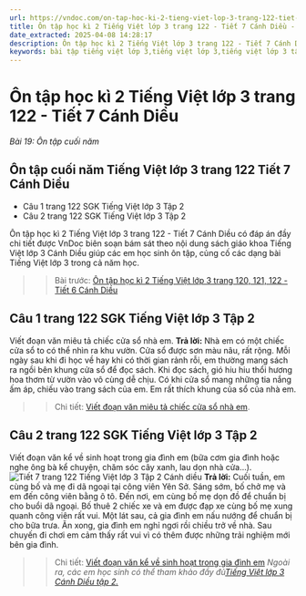 ```yaml
---
url: https://vndoc.com/on-tap-hoc-ki-2-tieng-viet-lop-3-trang-122-tiet-7-canh-dieu-291651
title: Ôn tập học kì 2 Tiếng Việt lớp 3 trang 122 - Tiết 7 Cánh Diều - Bài 19: Ôn tập cuối năm - VnDoc.com
date_extracted: 2025-04-08 14:28:17
description: Ôn tập học kì 2 Tiếng Việt lớp 3 trang 122 - Tiết 7 Cánh Diều là tài liệu cho các em học sinh tham khảo, củng cố kiến thức cuối năm học.
keywords: bài tập tiếng việt lớp 3,tiếng việt lớp 3,tiếng việt lớp 3 tập 2,bài tập tiếng việt lớp 3 tập 2,tiếng việt 3 tập 2,tiếng việt lớp 3 cánh diều,tiếng việt 3 cánh diều,tiếng việt lớp 3 tập 2 cánh diều,tiếng việt lớp 3 cd,tiếng việt 3 cánh diều tập 2,Ôn tập học kì 2 Tiếng Việt lớp 3 trang 122 Tiết 7 Cánh Diều
---
```


# Ôn tập học kì 2 Tiếng Việt lớp 3 trang 122 - Tiết 7 Cánh Diều
 _Bài 19: Ôn tập cuối năm_
## Ôn tập cuối năm Tiếng Việt lớp 3 trang 122 Tiết 7 Cánh Diều
  * Câu 1 trang 122 SGK Tiếng Việt lớp 3 Tập 2
  * Câu 2 trang 122 SGK Tiếng Việt lớp 3 Tập 2

Ôn tập học kì 2 Tiếng Việt lớp 3 trang 122 - Tiết 7 Cánh Diều có đáp án đầy chi tiết được VnDoc biên soạn bám sát theo nội dung sách giáo khoa Tiếng Việt lớp 3 Cánh Diều giúp các em học sinh ôn tập, củng cố các dạng bài Tiếng Việt lớp 3 trong cả năm học.
>> Bài trước: [Ôn tập học kì 2 Tiếng Việt lớp 3 trang 120, 121, 122 - Tiết 6 Cánh Diều](<https://vndoc.com/on-tap-hoc-ki-2-tieng-viet-lop-3-trang-120-121-122-tiet-6-canh-dieu-291648>)
## Câu 1 trang 122 SGK Tiếng Việt lớp 3 Tập 2
Viết đoạn văn miêu tả chiếc cửa sổ nhà em.
**Trả lời:**
Nhà em có một chiếc cửa sổ to có thể nhìn ra khu vườn. Cửa sổ được sơn màu nâu, rất rộng. Mỗi ngày sau khi đi học về hay khi có thời gian rảnh rỗi, em thường mang sách ra ngồi bên khung cửa sổ để đọc sách. Khi đọc sách, gió hiu hiu thổi hương hoa thơm từ vườn vào vô cùng dễ chịu. Có khi cửa sổ mang những tia nắng ấm áp, chiếu vào trang sách của em. Em rất thích khung của sổ của nhà em.
>> Chi tiết: [Viết đoạn văn miêu tả chiếc cửa sổ nhà em](<https://vndoc.com/viet-doan-van-ta-chiec-cua-so-nha-em-290037>).
## Câu 2 trang 122 SGK Tiếng Việt lớp 3 Tập 2
Viết đoạn văn kể về sinh hoạt trong gia đình em \(bữa cơm gia đình hoặc nghe ông bà kể chuyện, chăm sóc cây xanh, lau dọn nhà cửa…\).
![Tiết 7 trang 122 Tiếng Việt lớp 3 Tập 2 Cánh diều](https://i.vdoc.vn/data/image/2023/03/14/tiet-7-trang-122-130373.png)
**Trả lời:**
Cuối tuần, em cùng bố và mẹ đi dã ngoại tại công viên Yên Sở. Sáng sớm, bố chở mẹ và em đến công viên bằng ô tô. Đến nơi, em cùng bố mẹ dọn đồ để chuẩn bị cho buổi dã ngoại. Bố thuê 2 chiếc xe và em được đạp xe cùng bố mẹ xung quanh công viên rất vui. Một lát sau, cả gia đình em nấu nướng để chuẩn bị cho bữa trưa. Ăn xong, gia đình em nghỉ ngơi rồi chiều trở về nhà. Sau chuyến đi chơi em cảm thấy rất vui vì có thêm được những trải nghiệm mới bên gia đình.
>> Chi tiết: [Viết đoạn văn kể về sinh hoạt trong gia đình em](<https://vndoc.com/viet-doan-van-ke-ve-mot-sinh-hoat-trong-gia-dinh-em-290039>)
 _Ngoài ra, các em học sinh có thể tham khảo đầy đủ[Tiếng Việt lớp 3 Cánh Diều tập 2.](<https://vndoc.com/tieng-viet-lop-3-cd-tap2>)_
